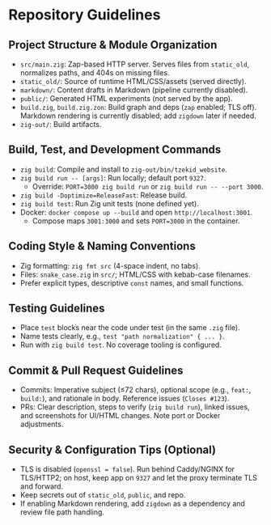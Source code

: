 # Repository Guidelines

## Project Structure & Module Organization
- `src/main.zig`: Zap-based HTTP server. Serves files from `static_old`, normalizes paths, and 404s on missing files.
- `static_old/`: Source of runtime HTML/CSS/assets (served directly).
- `markdown/`: Content drafts in Markdown (pipeline currently disabled).
- `public/`: Generated HTML experiments (not served by the app).
- `build.zig`, `build.zig.zon`: Build graph and deps (`zap` enabled; TLS off). Markdown rendering is currently disabled; add `zigdown` later if needed.
- `zig-out/`: Build artifacts.

## Build, Test, and Development Commands
- `zig build`: Compile and install to `zig-out/bin/tzekid_website`.
- `zig build run -- [args]`: Run locally; default port `9327`.
  - Override: `PORT=3000 zig build run` or `zig build run -- --port 3000`.
- `zig build -Doptimize=ReleaseFast`: Release build.
- `zig build test`: Run Zig unit tests (none defined yet).
- Docker: `docker compose up --build` and open `http://localhost:3001`.
  - Compose maps `3001:3000` and sets `PORT=3000` in the container.

## Coding Style & Naming Conventions
- Zig formatting: `zig fmt src` (4-space indent, no tabs).
- Files: `snake_case.zig` in `src/`; HTML/CSS with kebab-case filenames.
- Prefer explicit types, descriptive `const` names, and small functions.

## Testing Guidelines
- Place `test` blocks near the code under test (in the same `.zig` file).
- Name tests clearly, e.g., `test "path normalization" { ... }`.
- Run with `zig build test`. No coverage tooling is configured.

## Commit & Pull Request Guidelines
- Commits: Imperative subject (≤72 chars), optional scope (e.g., `feat:`, `build:`), and rationale in body. Reference issues (`Closes #123`).
- PRs: Clear description, steps to verify (`zig build run`), linked issues, and screenshots for UI/HTML changes. Note port or Docker adjustments.

## Security & Configuration Tips (Optional)
- TLS is disabled (`openssl = false`). Run behind Caddy/NGINX for TLS/HTTP2; on host, keep app on `9327` and let the proxy terminate TLS and forward.
- Keep secrets out of `static_old`, `public`, and repo.
- If enabling Markdown rendering, add `zigdown` as a dependency and review file path handling.
